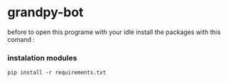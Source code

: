 # grandpy-bot

before to open this programe with your idle install the packages with this comand :
### instalation modules
`pip install -r requirements.txt`
